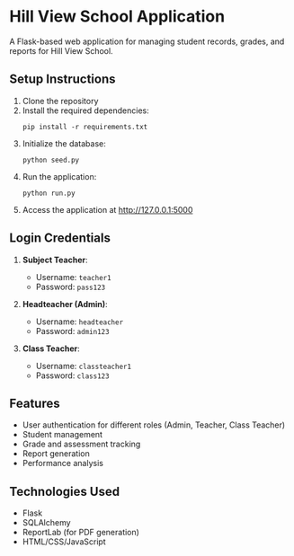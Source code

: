 # Hill View School Application

A Flask-based web application for managing student records, grades, and reports for Hill View School.

## Setup Instructions

1. Clone the repository
2. Install the required dependencies:
   ```
   pip install -r requirements.txt
   ```
3. Initialize the database:
   ```
   python seed.py
   ```
4. Run the application:
   ```
   python run.py
   ```
5. Access the application at http://127.0.0.1:5000

## Login Credentials

1. **Subject Teacher**:

   - Username: `teacher1`
   - Password: `pass123`

2. **Headteacher (Admin)**:

   - Username: `headteacher`
   - Password: `admin123`

3. **Class Teacher**:
   - Username: `classteacher1`
   - Password: `class123`

## Features

- User authentication for different roles (Admin, Teacher, Class Teacher)
- Student management
- Grade and assessment tracking
- Report generation
- Performance analysis

## Technologies Used

- Flask
- SQLAlchemy
- ReportLab (for PDF generation)
- HTML/CSS/JavaScript
